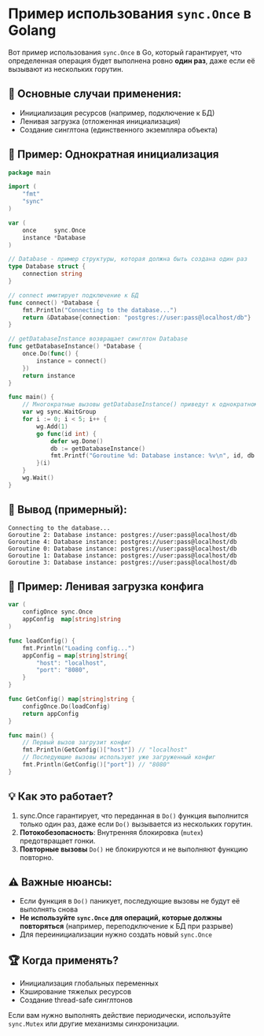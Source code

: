# Пример использования `sync.Once` в Golang

Вот пример использования `sync.Once` в Go, который гарантирует, что определенная операция будет выполнена ровно **один раз**, даже если её вызывают из нескольких горутин.

## 🔹 Основные случаи применения:
- Инициализация ресурсов (например, подключение к БД)
- Ленивая загрузка (отложенная инициализация)
- Создание синглтона (единственного экземпляра объекта)

## 📌 Пример: Однократная инициализация
```go
package main

import (
	"fmt"
	"sync"
)

var (
	once     sync.Once
	instance *Database
)

// Database - пример структуры, которая должна быть создана один раз
type Database struct {
	connection string
}

// connect имитирует подключение к БД
func connect() *Database {
	fmt.Println("Connecting to the database...")
	return &Database{connection: "postgres://user:pass@localhost/db"}
}

// getDatabaseInstance возвращает синглтон Database
func getDatabaseInstance() *Database {
	once.Do(func() {
		instance = connect()
	})
	return instance
}

func main() {
	// Многократные вызовы getDatabaseInstance() приведут к однократному созданию Database
	var wg sync.WaitGroup
	for i := 0; i < 5; i++ {
		wg.Add(1)
		go func(id int) {
			defer wg.Done()
			db := getDatabaseInstance()
			fmt.Printf("Goroutine %d: Database instance: %v\n", id, db.connection)
		}(i)
	}
	wg.Wait()
}
```

## 🔹 Вывод (примерный):
```
Connecting to the database...
Goroutine 2: Database instance: postgres://user:pass@localhost/db
Goroutine 4: Database instance: postgres://user:pass@localhost/db
Goroutine 0: Database instance: postgres://user:pass@localhost/db
Goroutine 1: Database instance: postgres://user:pass@localhost/db
Goroutine 3: Database instance: postgres://user:pass@localhost/db
```

## 📌 Пример: Ленивая загрузка конфига
```go
var (
	configOnce sync.Once
	appConfig  map[string]string
)

func loadConfig() {
	fmt.Println("Loading config...")
	appConfig = map[string]string{
		"host": "localhost",
		"port": "8080",
	}
}

func GetConfig() map[string]string {
	configOnce.Do(loadConfig)
	return appConfig
}

func main() {
	// Первый вызов загрузит конфиг
	fmt.Println(GetConfig()["host"]) // "localhost"
	// Последующие вызовы используют уже загруженный конфиг
	fmt.Println(GetConfig()["port"]) // "8080"
}
```

## 💡 Как это работает?
1. sync.Once гарантирует, что переданная в `Do()` функция выполнится только один раз, даже если `Do()` вызывается из нескольких горутин.
2. **Потокобезопасность**: Внутренняя блокировка (`mutex`) предотвращает гонки.
3. **Повторные вызовы** `Do()` не блокируются и не выполняют функцию повторно.

## ⚠️ Важные нюансы:
- Если функция в `Do()` паникует, последующие вызовы не будут её выполнять снова
- **Не используйте `sync.Once` для операций, которые должны повторяться** (например, переподключение к БД при разрыве)
- Для переинициализации нужно создать новый `sync.Once`

## 🏆 Когда применять?
- Инициализация глобальных переменных
- Кэширование тяжелых ресурсов
- Создание thread-safe синглтонов

Если вам нужно выполнять действие периодически, используйте `sync.Mutex` или другие механизмы синхронизации.
